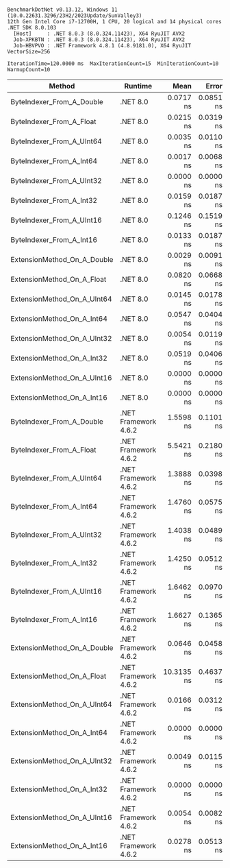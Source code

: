 ```

BenchmarkDotNet v0.13.12, Windows 11 (10.0.22631.3296/23H2/2023Update/SunValley3)
12th Gen Intel Core i7-12700H, 1 CPU, 20 logical and 14 physical cores
.NET SDK 8.0.103
  [Host]     : .NET 8.0.3 (8.0.324.11423), X64 RyuJIT AVX2
  Job-XPKBTN : .NET 8.0.3 (8.0.324.11423), X64 RyuJIT AVX2
  Job-HBVPVO : .NET Framework 4.8.1 (4.8.9181.0), X64 RyuJIT VectorSize=256

IterationTime=120.0000 ms  MaxIterationCount=15  MinIterationCount=10  
WarmupCount=10  

```

| Method                      | Runtime              |       Mean |     Error |    StdDev |     Median | Ratio | RatioSD |
|-----------------------------|----------------------|-----------:|----------:|----------:|-----------:|------:|--------:|
| ByteIndexer_From_A_Double   | .NET 8.0             |  0.0717 ns | 0.0851 ns | 0.0796 ns |  0.0386 ns |     ? |       ? |
| ByteIndexer_From_A_Float    | .NET 8.0             |  0.0215 ns | 0.0319 ns | 0.0299 ns |  0.0063 ns |     ? |       ? |
| ByteIndexer_From_A_UInt64   | .NET 8.0             |  0.0035 ns | 0.0110 ns | 0.0098 ns |  0.0000 ns |     ? |       ? |
| ByteIndexer_From_A_Int64    | .NET 8.0             |  0.0017 ns | 0.0068 ns | 0.0064 ns |  0.0000 ns |     ? |       ? |
| ByteIndexer_From_A_UInt32   | .NET 8.0             |  0.0000 ns | 0.0000 ns | 0.0000 ns |  0.0000 ns |     ? |       ? |
| ByteIndexer_From_A_Int32    | .NET 8.0             |  0.0159 ns | 0.0187 ns | 0.0166 ns |  0.0131 ns |     ? |       ? |
| ByteIndexer_From_A_UInt16   | .NET 8.0             |  0.1246 ns | 0.1519 ns | 0.1421 ns |  0.0625 ns |     ? |       ? |
| ByteIndexer_From_A_Int16    | .NET 8.0             |  0.0133 ns | 0.0187 ns | 0.0175 ns |  0.0000 ns |     ? |       ? |
| ExtensionMethod_On_A_Double | .NET 8.0             |  0.0029 ns | 0.0091 ns | 0.0060 ns |  0.0000 ns |     ? |       ? |
| ExtensionMethod_On_A_Float  | .NET 8.0             |  0.0820 ns | 0.0668 ns | 0.0625 ns |  0.0740 ns |     ? |       ? |
| ExtensionMethod_On_A_UInt64 | .NET 8.0             |  0.0145 ns | 0.0178 ns | 0.0118 ns |  0.0117 ns |     ? |       ? |
| ExtensionMethod_On_A_Int64  | .NET 8.0             |  0.0547 ns | 0.0404 ns | 0.0377 ns |  0.0692 ns |     ? |       ? |
| ExtensionMethod_On_A_UInt32 | .NET 8.0             |  0.0054 ns | 0.0119 ns | 0.0111 ns |  0.0000 ns |     ? |       ? |
| ExtensionMethod_On_A_Int32  | .NET 8.0             |  0.0519 ns | 0.0406 ns | 0.0380 ns |  0.0593 ns |     ? |       ? |
| ExtensionMethod_On_A_UInt16 | .NET 8.0             |  0.0000 ns | 0.0000 ns | 0.0000 ns |  0.0000 ns |     ? |       ? |
| ExtensionMethod_On_A_Int16  | .NET 8.0             |  0.0000 ns | 0.0000 ns | 0.0000 ns |  0.0000 ns |     ? |       ? |
| ByteIndexer_From_A_Double   | .NET Framework 4.6.2 |  1.5598 ns | 0.1101 ns | 0.1030 ns |  1.5260 ns |     ? |       ? |
| ByteIndexer_From_A_Float    | .NET Framework 4.6.2 |  5.5421 ns | 0.2180 ns | 0.2039 ns |  5.5297 ns |     ? |       ? |
| ByteIndexer_From_A_UInt64   | .NET Framework 4.6.2 |  1.3888 ns | 0.0398 ns | 0.0263 ns |  1.3914 ns |     ? |       ? |
| ByteIndexer_From_A_Int64    | .NET Framework 4.6.2 |  1.4760 ns | 0.0575 ns | 0.0538 ns |  1.4627 ns |     ? |       ? |
| ByteIndexer_From_A_UInt32   | .NET Framework 4.6.2 |  1.4038 ns | 0.0489 ns | 0.0291 ns |  1.3916 ns |     ? |       ? |
| ByteIndexer_From_A_Int32    | .NET Framework 4.6.2 |  1.4250 ns | 0.0512 ns | 0.0479 ns |  1.4246 ns |     ? |       ? |
| ByteIndexer_From_A_UInt16   | .NET Framework 4.6.2 |  1.6462 ns | 0.0970 ns | 0.0860 ns |  1.6304 ns |     ? |       ? |
| ByteIndexer_From_A_Int16    | .NET Framework 4.6.2 |  1.6627 ns | 0.1365 ns | 0.1277 ns |  1.6493 ns |     ? |       ? |
| ExtensionMethod_On_A_Double | .NET Framework 4.6.2 |  0.0646 ns | 0.0458 ns | 0.0429 ns |  0.0513 ns |     ? |       ? |
| ExtensionMethod_On_A_Float  | .NET Framework 4.6.2 | 10.3135 ns | 0.4637 ns | 0.4337 ns | 10.3346 ns |     ? |       ? |
| ExtensionMethod_On_A_UInt64 | .NET Framework 4.6.2 |  0.0166 ns | 0.0312 ns | 0.0292 ns |  0.0000 ns |     ? |       ? |
| ExtensionMethod_On_A_Int64  | .NET Framework 4.6.2 |  0.0000 ns | 0.0000 ns | 0.0000 ns |  0.0000 ns |     ? |       ? |
| ExtensionMethod_On_A_UInt32 | .NET Framework 4.6.2 |  0.0049 ns | 0.0115 ns | 0.0102 ns |  0.0000 ns |     ? |       ? |
| ExtensionMethod_On_A_Int32  | .NET Framework 4.6.2 |  0.0000 ns | 0.0000 ns | 0.0000 ns |  0.0000 ns |     ? |       ? |
| ExtensionMethod_On_A_UInt16 | .NET Framework 4.6.2 |  0.0054 ns | 0.0082 ns | 0.0073 ns |  0.0000 ns |     ? |       ? |
| ExtensionMethod_On_A_Int16  | .NET Framework 4.6.2 |  0.0278 ns | 0.0513 ns | 0.0480 ns |  0.0000 ns |     ? |       ? |
